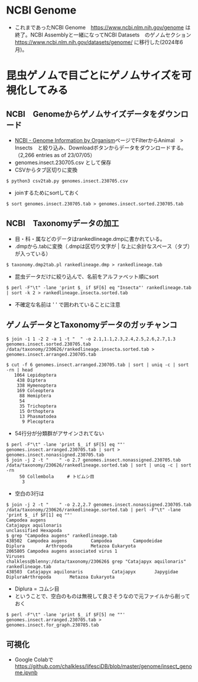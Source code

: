 # NCBI Genome
- これまであったNCBI Genome　https://www.ncbi.nlm.nih.gov/genome は終了。NCBI Assemblyと一緒になってNCBI Datasets　のゲノムセクション https://www.ncbi.nlm.nih.gov/datasets/genome/ に移行した(2024年6月)。

# 昆虫ゲノムで目ごとにゲノムサイズを可視化してみる

## NCBI　Genomeからゲノムサイズデータをダウンロード
- [NCBI - Genome Information by Organism](https://ncbi.nlm.nih.gov/genome/browse#!/overview/)ページでFilterからAnimal　>　Insects　と絞り込み、Downloadボタンからデータをダウンロードする。（2,266 entries as of 23/07/05）
- genomes.insect.230705.csv として保存
- CSVからタブ区切りに変換
```
$ python3 csv2tab.py genomes.insect.230705.csv
```
- joinするためにsortしておく
```
$ sort genomes.insect.230705.tab > genomes.insect.sorted.230705.tab
```

## NCBI　Taxonomyデータの加工
- 目・科・属などのデータはrankedlineage.dmpに書かれている。
- .dmpから.tabに変換（.dmpは区切り文字が | な上に余計なスペース（タブ）が入っている）
```
$ taxonomy.dmp2tab.pl rankedlineage.dmp > rankedlineage.tab
```
- 昆虫データだけに絞り込んで、名前をアルファベット順にsort
```
$ perl -F"\t" -lane 'print $_ if $F[6] eq "Insecta"' rankedlineage.tab | sort -k 2 > rankedlineage.insecta.sorted.tab
```
- 不確定な名前は ' ' で囲われていることに注意

## ゲノムデータとTaxonomyデータのガッチャンコ
```
$ join -1 1 -2 2 -a 1 -t "  " -o 2.1,1.1,2.3,2.4,2.5,2.6,2.7,1.3 genomes.insect.sorted.230705.tab /data/taxonomy/230626/rankedlineage.insecta.sorted.tab > genomes.insect.arranged.230705.tab
```
```
$ cut -f 6 genomes.insect.arranged.230705.tab | sort | uniq -c | sort -rn | head
   1064 Lepidoptera
    438 Diptera
    338 Hymenoptera
    169 Coleoptera
     88 Hemiptera
     54
     35 Trichoptera
     15 Orthoptera
     13 Phasmatodea
      9 Plecoptera
```
- 54行分が分類群がアサインされてない
```
$ perl -F"\t" -lane 'print $_ if $F[5] eq ""' genomes.insect.arranged.230705.tab | sort > genomes.insect.nonassigned.230705.tab
$ join -j 2 -t "    " -o 2.7 genomes.insect.nonassigned.230705.tab /data/taxonomy/230626/rankedlineage.sorted.tab | sort | uniq -c | sort -rn
     50 Collembola     # トビムシ目
      3
```
- 空白の3行は
```
$ join -j 2 -t "    " -o 2.2,2.7 genomes.insect.nonassigned.230705.tab /data/taxonomy/230626/rankedlineage.sorted.tab | perl -F"\t" -lane 'print $_ if $F[1] eq ""'
Campodea augens
Catajapyx aquilonaris
unclassified Hexapoda
$ grep "Campodea augens" rankedlineage.tab 
438502  Campodea augens         Campodea        Campodeidae     Diplura        Arthropoda       Metazoa Eukaryota
2065805 Campodea augens associated virus 1                                     Viruses
chalkless@blenny:/data/taxonomy/230626$ grep "Catajapyx aquilonaris" rankedlineage.tab
438503  Catajapyx aquilonaris           Catajapyx       Japygidae       DipluraArthropoda       Metazoa Eukaryota
```
- Diplura = コムシ目
- ということで、空白のものは無視して良さそうなので元ファイルから削っておく
```
$ perl -F"\t" -lane 'print $_ if $F[5] ne ""' genomes.insect.arranged.230705.tab > genomes.insect.for_graph.230705.tab
```

## 可視化
- Google Colabで
https://github.com/chalkless/lifesciDB/blob/master/genome/insect_genome.ipynb
